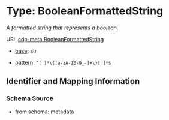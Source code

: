 # Type: BooleanFormattedString




_A formatted string that represents a boolean._



URI: [cdp-meta:BooleanFormattedString](metadataBooleanFormattedString)

* [base](https://w3id.org/linkml/base): str




* [pattern](https://w3id.org/linkml/pattern): `^[ ]*\{[a-zA-Z0-9_-]+\}[ ]*$`






## Identifier and Mapping Information







### Schema Source


* from schema: metadata
